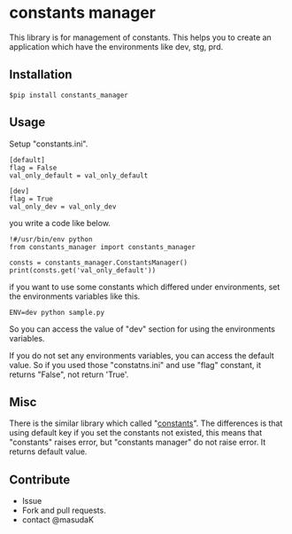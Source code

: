# constants manager
This library is for management of constants.
This helps you to create an application which have the environments like dev, stg, prd.


## Installation
```
$pip install constants_manager
```

## Usage
Setup "constants.ini".

```
[default]
flag = False
val_only_default = val_only_default

[dev]
flag = True
val_only_dev = val_only_dev

```

you write a code like below.



```
!#/usr/bin/env python
from constants_manager import constants_manager

consts = constants_manager.ConstantsManager()
print(consts.get('val_only_default'))
```

if you want to use some constants which differed under environments, set the environments variables like this.

```
ENV=dev python sample.py
```

So you can access the value of "dev" section for using the environments variables.

If you do not set any environments variables, you can access the default value.
So if you used those "constatns.ini" and use "flag" constant, it returns "False", not return 'True'.


## Misc
There is the similar library which called "[constants](https://pypi.python.org/pypi/constants)".
The differences is that using default key if you set the constants not existed, this means that "constants" raises error, but "constants manager" do not raise error. It returns default value.



## Contribute
- Issue
- Fork and pull requests. 
- contact @masudaK

